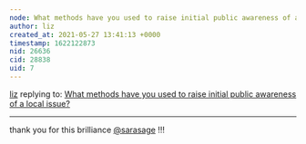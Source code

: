 ```yaml
---
node: What methods have you used to raise initial public awareness of a local issue?
author: liz
created_at: 2021-05-27 13:41:13 +0000
timestamp: 1622122873
nid: 26636
cid: 28838
uid: 7
---
```




[liz](../profile/liz) replying to: [What methods have you used to raise initial public awareness of a local issue?](../notes/bhamster/05-18-2021/what-methods-have-you-used-to-raise-initial-public-awareness-of-a-local-issue)

----
thank you for this brilliance [@sarasage](/profile/sarasage)  !!! 